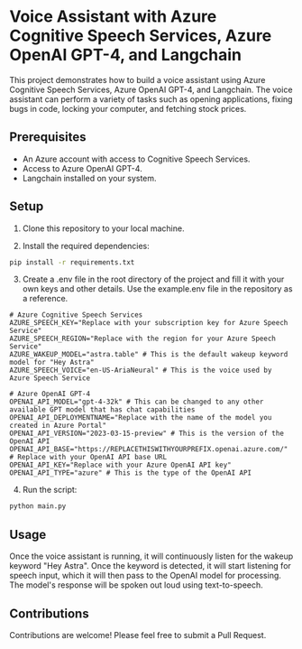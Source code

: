 # Voice Assistant with Azure Cognitive Speech Services, Azure OpenAI GPT-4, and Langchain

This project demonstrates how to build a voice assistant using Azure Cognitive Speech Services, Azure OpenAI GPT-4, and Langchain. The voice assistant can perform a variety of tasks such as opening applications, fixing bugs in code, locking your computer, and fetching stock prices.

## Prerequisites

- An Azure account with access to Cognitive Speech Services.
- Access to Azure OpenAI GPT-4.
- Langchain installed on your system.

## Setup

1. Clone this repository to your local machine.

2. Install the required dependencies:
```bash
pip install -r requirements.txt
```

3. Create a .env file in the root directory of the project and fill it with your own keys and other details. Use the example.env file in the repository as a reference.

```properties
# Azure Cognitive Speech Services
AZURE_SPEECH_KEY="Replace with your subscription key for Azure Speech Service"
AZURE_SPEECH_REGION="Replace with the region for your Azure Speech Service"
AZURE_WAKEUP_MODEL="astra.table" # This is the default wakeup keyword model for "Hey Astra"
AZURE_SPEECH_VOICE="en-US-AriaNeural" # This is the voice used by Azure Speech Service

# Azure OpenAI GPT-4
OPENAI_API_MODEL="gpt-4-32k" # This can be changed to any other available GPT model that has chat capabilities
OPENAI_API_DEPLOYMENTNAME="Replace with the name of the model you created in Azure Portal"
OPENAI_API_VERSION="2023-03-15-preview" # This is the version of the OpenAI API
OPENAI_API_BASE="https://REPLACETHISWITHYOURPREFIX.openai.azure.com/" # Replace with your OpenAI API base URL
OPENAI_API_KEY="Replace with your Azure OpenAI API key"
OPENAI_API_TYPE="azure" # This is the type of the OpenAI API
```

4. Run the script: 
```bash
python main.py
```

## Usage
Once the voice assistant is running, it will continuously listen for the wakeup keyword "Hey Astra". Once the keyword is detected, it will start listening for speech input, which it will then pass to the OpenAI model for processing. The model's response will be spoken out loud using text-to-speech.

## Contributions
Contributions are welcome! Please feel free to submit a Pull Request.